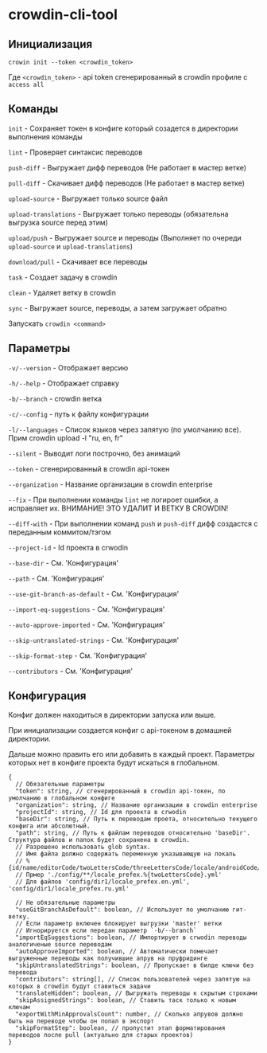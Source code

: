 # crowdin-cli-tool

## Инициализация

`crowin init --token <crowdin_token>`

Где `<crowdin_token>` - api token сгенерированный в crowdin профиле с `access all`

## Команды

`init` - Сохраняет токен в конфиге который созадется в директории выполнения команды

`lint` - Проверяет синтаксис переводов 

`push-diff` - Выгружает дифф переводов (Не работает в мастер ветке)

`pull-diff` - Скачивает дифф переводов (Не работает в мастер ветке)

`upload-source` - Выгружает только source файл

`upload-translations` - Выгружает только переводы (обязательна выгрузка source перед этим)

`upload/push` - Выгружает source и переводы (Выполняет по очереди `upload-source` и `upload-translations`)

`download/pull` - Скачивает все переводы

`task` - Создает задачу в crowdin

`clean` - Удаляет ветку в crowdin

`sync` - Выгружает source, переводы, а затем загружает обратно

Запускать `crowdin <command>`

## Параметры

`-v/--version` - Отображает версию

`-h/--help` - Отображает справку

`-b/--branch` - crowdin ветка

`-c/--config` - путь к файлу конфигурации

`-l/--languages` - Список языков через запятую (по умолчанию все). Прим crowdin upload -l "ru, en, fr"

`--silent` - Выводит логи построчно, без анимаций

`--token` - сгенерированный в crowdin api-токен

`--organization` - Название организации в crowdin enterprise

`--fix` - При выполнении команды `lint` не логироет ошибки, а исправляет их. ВНИМАНИЕ! ЭТО УДАЛИТ И ВЕТКУ В CROWDIN!

`--diff-with` - При выполнении команд `push` и `push-diff` дифф создастся с переданным коммитом/тэгом

`--project-id` - Id проекта в crwodin

`--base-dir` - См. 'Конфигурация'

`--path` - См. 'Конфигурация'

`--use-git-branch-as-default` - См. 'Конфигурация'

`--import-eq-suggestions` - См. 'Конфигурация'

`--auto-approve-imported` - См. 'Конфигурация'

`--skip-untranslated-strings` - См. 'Конфигурация'

`--skip-format-step` - См. 'Конфигурация'

`--contributors` - См. 'Конфигурация'

## Конфигурация

Конфиг должен находиться в директории запуска или выше.

При инициализации создается конфиг с api-токеном в домашней директории.

Дальше можно править его или добавить в каждый проект. Параметры которых нет в конфиге проекта будут искаться в глобальном.

```
{
  // Обязательные параметры
  "token": string, // сгенерированный в crowdin api-токен, по умолчанию в глобальном конфиге
  "organization": string, // Название организации в crowdin enterprise
  "projectId": string, // Id для проекта в crwodin
  "baseDir": string, // Путь к переводам проета, относительно текущего конфига или абсолютный.
  "path": string, // Путь к файлам переводов относительно 'baseDir'. Структура файлов и папок будет сохранена в crowdin.
  // Разрешено использовать glob syntax.
  // Имя файла должно содержать переменную указывающую на локаль
  // %{id/name/editorCode/twoLettersCode/threeLettersCode/locale/androidCode/osxLocale}
  // Прмер './config/**/locale_prefex.%{twoLettersCode}.yml'
  // Для файлов 'config/dir1/locale_prefex.en.yml', 'config/dir1/locale_prefex.ru.yml'

  // Не обязательные параметры
  "useGitBranchAsDefault": boolean, // Использует по умолчанию гит-ветку.
  // Если параметр включен блокирует выгрузки 'master' ветки
  // Игнорируется если передан параметр `-b/--branch`
  "importEqSuggestions": boolean, // Импортирует в crwodin переводы аналогиченые source переводам
  "autoApproveImported": boolean, // Автоматически помечает выгруженные переводы как получившие апрув на пруфридинге
  "skipUntranslatedStrings": boolean, // Пропускает в билде ключи без перевода
  "contributors": string[], // Список пользователей через запятую на которыx в crowdin будут ставиться задачи
  "translateHidden": boolean, // Выгружать переводы к скрытым строками
  "skipAssignedStrings": boolean, // Ставить таск только к новым ключам
  "exportWithMinApprovalsCount": number, // Сколько апрувов должно быть на переводе чтобы он попал в экспорт
  "skipFormatStep": boolean, // пропустит этап форматирования переводов после pull (актуально для старых проектов)
}
```
